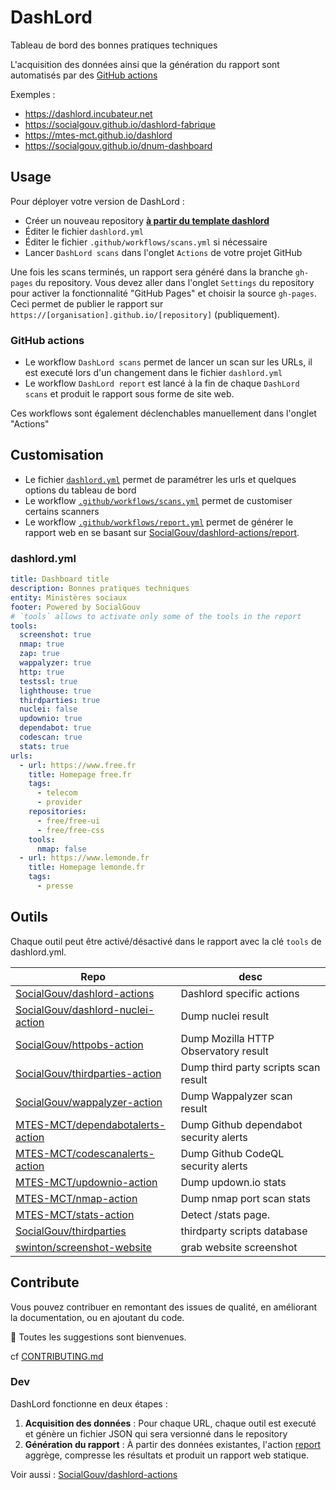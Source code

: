 # DashLord

Tableau de bord des bonnes pratiques techniques

L'acquisition des données ainsi que la génération du rapport sont automatisés par des [GitHub actions](https://github.com/features/actions)

Exemples :
 - https://dashlord.incubateur.net
 - https://socialgouv.github.io/dashlord-fabrique
 - https://mtes-mct.github.io/dashlord
 - https://socialgouv.github.io/dnum-dashboard
 
## Usage

Pour déployer votre version de DashLord :

- Créer un nouveau repository [**à partir du template dashlord**](https://github.com/SocialGouv/dashlord)
- Éditer le fichier `dashlord.yml`
- Éditer le fichier `.github/workflows/scans.yml` si nécessaire
- Lancer `DashLord scans` dans l'onglet `Actions` de votre projet GitHub

Une fois les scans terminés, un rapport sera généré dans la branche `gh-pages` du repository. Vous devez aller dans l'onglet `Settings` du repository pour activer la fonctionnalité "GitHub Pages" et choisir la source `gh-pages`. Ceci permet de publier le rapport sur `https://[organisation].github.io/[repository]` (publiquement).

### GitHub actions

- Le workflow `DashLord scans` permet de lancer un scan sur les URLs, il est executé lors d'un changement dans le fichier `dashlord.yml`
- Le workflow `DashLord report` est lancé à la fin de chaque `DashLord scans` et produit le rapport sous forme de site web.

Ces workflows sont également déclenchables manuellement dans l'onglet "Actions"

## Customisation

- Le fichier [`dashlord.yml`](./dashlord.yml) permet de paramétrer les urls et quelques options du tableau de bord
- Le workflow [`.github/workflows/scans.yml`](./github/workflows/scans.yml) permet de customiser certains scanners
- Le workflow [`.github/workflows/report.yml`](./github/workflows/report.yml) permet de générer le rapport web en se basant sur [SocialGouv/dashlord-actions/report](https://github.com/SocialGouv/dashlord-actions).

### dashlord.yml

```yml
title: Dashboard title
description: Bonnes pratiques techniques
entity: Ministères sociaux
footer: Powered by SocialGouv
# `tools` allows to activate only some of the tools in the report
tools:
  screenshot: true
  nmap: true
  zap: true
  wappalyzer: true
  http: true
  testssl: true
  lighthouse: true
  thirdparties: true
  nuclei: false
  updownio: true
  dependabot: true
  codescan: true
  stats: true
urls:
  - url: https://www.free.fr
    title: Homepage free.fr
    tags:
      - telecom
      - provider
    repositories:
      - free/free-ui
      - free/free-css
    tools:
      nmap: false
  - url: https://www.lemonde.fr
    title: Homepage lemonde.fr
    tags:
      - presse
```

## Outils

Chaque outil peut être activé/désactivé dans le rapport avec la clé `tools` de dashlord.yml. 

| Repo                                                                                        | desc                                                       |
| ------------------------------------------------------------------------------------------- | ---------------------------------------------------------- |
| [SocialGouv/dashlord-actions](https://github.com/SocialGouv/dashlord-actions)               | Dashlord specific actions                                  |
| [SocialGouv/dashlord-nuclei-action](https://github.com/SocialGouv/dashlord-nuclei-action)   | Dump nuclei result                                         |
| [SocialGouv/httpobs-action](https://github.com/SocialGouv/httpobs-action)                   | Dump Mozilla HTTP Observatory result                       |
| [SocialGouv/thirdparties-action](https://github.com/SocialGouv/thirdparties-action)         | Dump third party scripts scan result                       |
| [SocialGouv/wappalyzer-action](https://github.com/SocialGouv/wappalyzer-action)             | Dump Wappalyzer scan result                                |
| [MTES-MCT/dependabotalerts-action](https://github.com/MTES-MCT/dependabotalerts-action)     | Dump Github dependabot security alerts                     |
| [MTES-MCT/codescanalerts-action](https://github.com/MTES-MCT/codescanalerts-action)         | Dump Github CodeQL security alerts                         |
| [MTES-MCT/updownio-action](https://github.com/MTES-MCT/updownio-action)                     | Dump updown.io stats                                       |
| [MTES-MCT/nmap-action](https://github.com/MTES-MCT/nmap-action)                             | Dump nmap port scan stats                                  |
| [MTES-MCT/stats-action](https://github.com/MTES-MCT/stats-action)                           | Detect /stats page.                                        |
| [SocialGouv/thirdparties](https://github.com/SocialGouv/thirdparties)                       | thirdparty scripts database                                |
| [swinton/screenshot-website](https://github.com/swinton/screenshot-website)                 | grab website screenshot                                    |
 
## Contribute

Vous pouvez contribuer en remontant des issues de qualité, en améliorant la documentation, ou en ajoutant du code.

🤗 Toutes les suggestions sont bienvenues.

cf [CONTRIBUTING.md](./CONTRIBUTING.md)

### Dev

DashLord fonctionne en deux étapes :

1. **Acquisition des données** : Pour chaque URL, chaque outil est executé et génère un fichier JSON qui sera versionné dans le repository
2. **Génération du rapport** : À partir des données existantes, l'action [report](https://github.com/SocialGouv/dashlord-actions) aggrège, compresse les résultats et produit un rapport web statique.

Voir aussi : [SocialGouv/dashlord-actions](https://github.com/SocialGouv/dashlord-actions)

